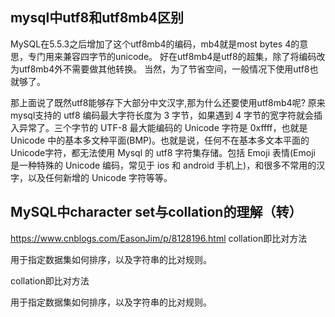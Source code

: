 ## mysql中utf8和utf8mb4区别
MySQL在5.5.3之后增加了这个utf8mb4的编码，mb4就是most bytes 4的意思，专门用来兼容四字节的unicode。
好在utf8mb4是utf8的超集，除了将编码改为utf8mb4外不需要做其他转换。
当然，为了节省空间，一般情况下使用utf8也就够了。

那上面说了既然utf8能够存下大部分中文汉字,那为什么还要使用utf8mb4呢? 原来mysql支持的 utf8 编码最大字符长度为 3 字节，如果遇到 4 字节的宽字符就会插入异常了。三个字节的 UTF-8 最大能编码的 Unicode 字符是 0xffff，也就是 Unicode 中的基本多文种平面(BMP)。也就是说，任何不在基本多文本平面的 Unicode字符，都无法使用 Mysql 的 utf8 字符集存储。包括 Emoji 表情(Emoji 是一种特殊的 Unicode 编码，常见于 ios 和 android 手机上)，和很多不常用的汉字，以及任何新增的 Unicode 字符等等。

## MySQL中character set与collation的理解（转）
https://www.cnblogs.com/EasonJim/p/8128196.html
collation即比对方法

用于指定数据集如何排序，以及字符串的比对规则。

collation即比对方法

用于指定数据集如何排序，以及字符串的比对规则。